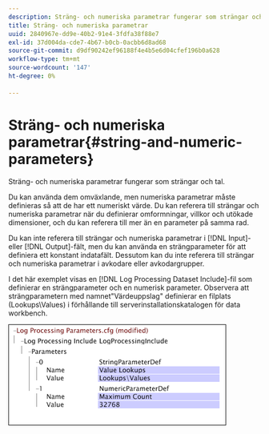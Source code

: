 ```yaml
---
description: Sträng- och numeriska parametrar fungerar som strängar och tal.
title: Sträng- och numeriska parametrar
uuid: 2840967e-dd9e-40b2-91e4-3fdfa38f88e7
exl-id: 37d004da-cde7-4b67-b0cb-0acbb6d8ad68
source-git-commit: d9df90242ef96188f4e4b5e6d04cfef196b0a628
workflow-type: tm+mt
source-wordcount: '147'
ht-degree: 0%

---
```


# Sträng- och numeriska parametrar{#string-and-numeric-parameters}

Sträng- och numeriska parametrar fungerar som strängar och tal.

Du kan använda dem omväxlande, men numeriska parametrar måste definieras så att de har ett numeriskt värde. Du kan referera till strängar och numeriska parametrar när du definierar omformningar, villkor och utökade dimensioner, och du kan referera till mer än en parameter på samma rad.

Du kan inte referera till strängar och numeriska parametrar i [!DNL Input]- eller [!DNL Output]-fält, men du kan använda en strängparameter för att definiera ett konstant indatafält. Dessutom kan du inte referera till strängar och numeriska parametrar i avkodare eller avkodargrupper.

I det här exemplet visas en [!DNL Log Processing Dataset Include]-fil som definierar en strängparameter och en numerisk parameter. Observera att strängparametern med namnet&quot;Värdeuppslag&quot; definierar en filplats (Lookups\Values) i förhållande till serverinstallationskatalogen för data workbench.

![](assets/cfg_Parameters_StringNumeric.png)
